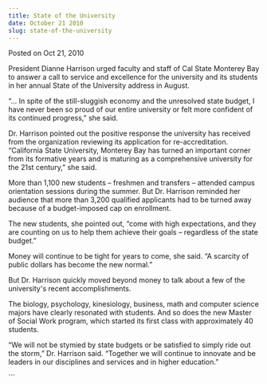 ```yaml
---
title: State of the University
date: October 21 2010
slug: state-of-the-university
---
```


 
<span class="date">Posted on Oct 21, 2010 </span>
<p>
  President Dianne Harrison urged faculty and staff of Cal State Monterey Bay to
  answer a call to service and excellence for the university and its students in
  her annual State of the University address in August.
</p>
<p>
  &#x201C;&#x2026; In spite of the still-sluggish economy and the unresolved
  state budget, I have never been so proud of our entire university or felt more
  confident of its continued progress,&#x201D; she said.
</p>
<p>
  Dr. Harrison pointed out the positive response the university has received
  from the organization reviewing its application for re-accreditation.
  &#x201C;California State University, Monterey Bay has turned an important
  corner from its formative years and is maturing as a comprehensive university
  for the 21st century,&#x201D; she said.
</p>
<p>
  More than 1,100 new students &#x2013; freshmen and transfers &#x2013; attended
  campus orientation sessions during the summer. But Dr. Harrison reminded her
  audience that more than 3,200 qualified applicants had to be turned away
  because of a budget-imposed cap on enrollment.
</p>
<p>
  The new students, she pointed out, &#x201C;come with high expectations, and
  they are counting on us to help them achieve their goals &#x2013; regardless
  of the state budget.&#x201D;
</p>
<p>
  Money will continue to be tight for years to come, she said. &#x201C;A
  scarcity of public dollars has become the new normal.&#x201D;
</p>
<p>
  But Dr. Harrison quickly moved beyond money to talk about a few of the
  university&apos;s recent accomplishments.
</p>
<p>
  The biology, psychology, kinesiology, business, math and computer science
  majors have clearly resonated with students. And so does the new Master of
  Social Work program, which started its first class with approximately 40
  students.
</p>
<p>
  &#x201C;We will not be stymied by state budgets or be satisfied to simply ride
  out the storm,&#x201D; Dr. Harrison said. &#x201C;Together we will continue to
  innovate and be leaders in our disciplines and services and in higher
  education.&#x201D;
</p>
```
